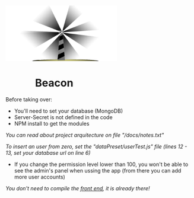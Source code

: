 <img src="https://github.com/Nethanzel/Beacon/blob/master/src/public/img/beacomlg.b47dabd0.png" width="300"/>

<h1>&nbsp;&nbsp;&nbsp;&nbsp;&nbsp;&nbsp;&nbsp;&nbsp;&nbsp;&nbsp;&nbsp;&nbsp;Beacon</h1>

Before taking over:

- You'll need to set your database (MongoDB)
- Server-Secret is not defined in the code
- NPM install to get the modules

*You can read about project arquitecture on file "/docs/notes.txt"*

*To insert an user from zero, set the "dataPreset/userTest.js" file (lines 12 - 13, set your database url on line 6)*
- If you change the permission level lower than 100, you won't be able to see the admin's panel when ussing the app (from there you can add more user accounts)

*You don't need to compile the [front end](https://github.com/Nethanzel/Beacon-front-end-), it is already there!*
